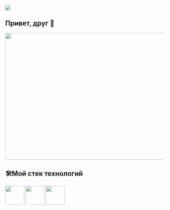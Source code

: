![](https://komarev.com/ghpvc/?username=RomanB51)
## Привет, друг 👋
<p align="center">
  <img src="https://media.giphy.com/media/v1.Y2lkPTc5MGI3NjExZDdxNjRpZ2Y3bm9lNHo1cWVvYm81aTU0eW5iNHgwcmp4Y2pqaWU3YyZlcD12MV9naWZzX3NlYXJjaCZjdD1n/qgQUggAC3Pfv687qPC/giphy.gif" width="800" height="400"/>
</p>


## 🛠️Мой стек технологий
<p>
<img src="https://img.shields.io/badge/-black?style=for-the-badge&logo=cplusplus&logoColor=red" width="60" height="60"/>
<img src="https://img.shields.io/badge/-black?style=for-the-badge&logo=c&logoColor=blue" width="60" height="60"/>
<img src="https://img.shields.io/badge/-black?style=for-the-badge&logo=cmake&logoColor=blue" width="60" height="60"/> 
</p>
